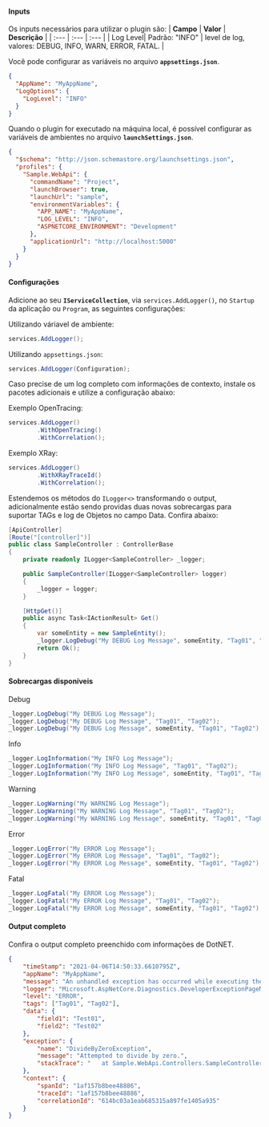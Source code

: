#### **Inputs**

Os inputs necessários para utilizar o plugin são:
| **Campo** | **Valor** | **Descrição** |
| :--- | :--- | :--- |
| Log Level| Padrão: "INFO" | level de log, valores: DEBUG, INFO, WARN, ERROR, FATAL. |

Você pode configurar as variáveis no arquivo **`appsettings.json`**.

```json
{
  "AppName": "MyAppName",  
  "LogOptions": {
    "LogLevel": "INFO"
  }
}
```
Quando o plugin for executado na máquina local, é possível configurar as variáveis de ambientes no arquivo **`launchSettings.json`**.

```json
{
  "$schema": "http://json.schemastore.org/launchsettings.json",
  "profiles": {
    "Sample.WebApi": {
      "commandName": "Project",
      "launchBrowser": true,
      "launchUrl": "sample",
      "environmentVariables": {
        "APP_NAME": "MyAppName",
        "LOG_LEVEL": "INFO",
        "ASPNETCORE_ENVIRONMENT": "Development"
      },
      "applicationUrl": "http://localhost:5000"
    }
  }
}
```
#### **Configurações**
Adicione ao seu **`IServiceCollection`**, via `services.AddLogger()`, no `Startup` da aplicação ou `Program`, as seguintes configurações: 

Utilizando váriavel de ambiente:  

```csharp
services.AddLogger();
```

Utilizando `appsettings.json`: 

```csharp
services.AddLogger(Configuration);
```

Caso precise de um log completo com informações de contexto, instale os pacotes adicionais e utilize a configuração abaixo:

Exemplo OpenTracing:

```csharp
services.AddLogger()
        .WithOpenTracing()
        .WithCorrelation();
```

Exemplo XRay:

```csharp
services.AddLogger()
        .WithXRayTraceId()
        .WithCorrelation();
```

Estendemos os métodos do `ILogger<>` transformando o output, adicionalmente estão sendo providas duas novas sobrecargas para suportar TAGs e log de Objetos no campo Data. Confira abaixo:  

```csharp
[ApiController]
[Route("[controller]")]
public class SampleController : ControllerBase
{
    private readonly ILogger<SampleController> _logger;

    public SampleController(ILogger<SampleController> logger)
    {
        _logger = logger;
    }

    [HttpGet()]
    public async Task<IActionResult> Get()
    {
        var someEntity = new SampleEntity();
        _logger.LogDebug("My DEBUG Log Message", someEntity, "Tag01", "Tag02");
        return Ok();
    }
}
```

#### Sobrecargas disponíveis

Debug

```csharp
_logger.LogDebug("My DEBUG Log Message");
_logger.LogDebug("My DEBUG Log Message", "Tag01", "Tag02");
_logger.LogDebug("My DEBUG Log Message", someEntity, "Tag01", "Tag02");
```

Info

```csharp
_logger.LogInformation("My INFO Log Message");
_logger.LogInformation("My INFO Log Message", "Tag01", "Tag02");
_logger.LogInformation("My INFO Log Message", someEntity, "Tag01", "Tag02");
```

Warning

```csharp
_logger.LogWarning("My WARNING Log Message");
_logger.LogWarning("My WARNING Log Message", "Tag01", "Tag02");
_logger.LogWarning("My WARNING Log Message", someEntity, "Tag01", "Tag02");
```

Error

```csharp
_logger.LogError("My ERROR Log Message");
_logger.LogError("My ERROR Log Message", "Tag01", "Tag02");
_logger.LogError("My ERROR Log Message", someEntity, "Tag01", "Tag02");
```

Fatal

```csharp
_logger.LogFatal("My ERROR Log Message");
_logger.LogFatal("My ERROR Log Message", "Tag01", "Tag02");
_logger.LogFatal("My ERROR Log Message", someEntity, "Tag01", "Tag02");
```

#### Output completo

Confira o output completo preenchido com informações de DotNET.

```json
{
    "timeStamp": "2021-04-06T14:50:33.6610795Z",
    "appName": "MyAppName",
    "message": "An unhandled exception has occurred while executing the request.",
    "logger": "Microsoft.AspNetCore.Diagnostics.DeveloperExceptionPageMiddleware",
    "level": "ERROR",
    "tags": ["Tag01", "Tag02"],
    "data": {
        "field1": "Test01",
        "field2": "Test02"
    },
    "exception": {
        "name": "DivideByZeroException",
        "message": "Attempted to divide by zero.",
        "stackTrace": "   at Sample.WebApi.Controllers.SampleController.Get() in ..."
    },
    "context": {
        "spanId": "1af157b8bee48886",
        "traceId": "1af157b8bee48886",
        "correlationId": "614bc03a1eab685315a897fe1405a935"
    }
}
```
